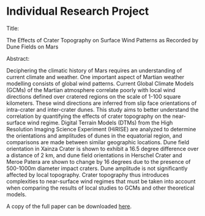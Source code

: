 # Individual Research Project
Title: 

The Effects of Crater Topography on Surface Wind Patterns as Recorded by Dune Fields on Mars

Abstract:

Deciphering the climatic history of Mars requires an understanding of current climate and weather.  One important aspect of Martian weather modelling consists of global wind patterns.  Current Global Climate Models (GCMs) of the Martian atmosphere correlate poorly with local wind directions defined over cratered regions on the scale of 1-100 square kilometers.  These wind directions are inferred from slip face orientations of intra-crater and inter-crater dunes.  This study aims to better understand the correlation by quantifying the effects of crater topography on the near-surface wind regime.  Digital Terrain Models (DTMs) from the High Resolution Imaging Science Experiment (HiRISE) are analyzed to determine the orientations and amplitudes of dunes in the equatorial region, and comparisons are made between similar geographic locations.  Dune field orientation in Xainza Crater is shown to exhibit a 16.5 degree difference over a distance of 2 km, and dune field orientations in Herschel Crater and Meroe Patera are shown to change by 16 degrees due to the presence of 500-1000m diameter impact craters.  Dune amplitude is not significantly affected by local topography.  Crater topography thus introduces complexities to near-surface wind regimes that must be taken into account when comparing the results of local studies to GCMs and other theoretical models.

A copy of the full paper can be downloaded [here](http://www.joelikesdough.com/media/frs124_paper.pdf).
